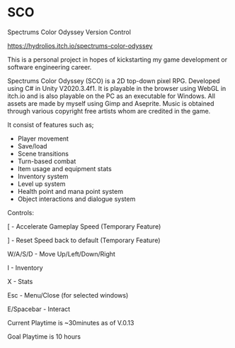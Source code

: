 # SCO
Spectrums Color Odyssey Version Control

https://hydrolios.itch.io/spectrums-color-odyssey

This is a personal project in hopes of kickstarting my game development or software engineering career.

Spectrums Color Odyssey (SCO) is a 2D top-down pixel RPG. Developed using C# in Unity V2020.3.4f1. It is playable in the browser using WebGL in itch.io and is also playable on the PC as an executable for Windows.  All assets are made by myself using Gimp and Aseprite.  Music is obtained through various copyright free artists whom are credited in the game.

It consist of features such as; 
- Player movement
- Save/load
- Scene transitions
- Turn-based combat
- Item usage and equipment stats
- Inventory system
- Level up system
- Health point and mana point system
- Object interactions and dialogue system

Controls:

[ - Accelerate Gameplay Speed (Temporary Feature)

] - Reset Speed back to default (Temporary Feature)

W/A/S/D - Move Up/Left/Down/Right

I - Inventory

X - Stats

Esc - Menu/Close (for selected windows)

E/Spacebar - Interact

Current Playtime is ~30minutes as of V.0.13

Goal Playtime is 10 hours
